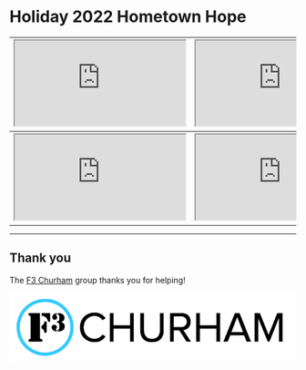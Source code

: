 # Holiday 2022 Hometown Hope

<table>
  <tr>
    <th><iframe src="https://www.gofundme.com/f/help-us-raise-money-for-christmas-house/widget/large/" class="myIframe"></iframe></th>
    <th><iframe src="https://www.gofundme.com/f/f3-chatham-is-raising-money-for-cora/widget/large/" class="myIframe"></iframe></th>
    <th><iframe src="https://www.gofundme.com/f/help-f3-nodu-raise-money/widget/large/" class="myIframe"></iframe></th>    
  </tr>
  <tr>
    <th><iframe src="https://www.gofundme.com/f/jdqapw-donate-to-help/widget/large/" class="myIframe"></iframe></th>  
    <th><iframe src="https://marinetoysfortots.salsalabs.org/2022marinetoysfortotscrowdfunding/p/teamf3churhamnorthernprovince/index.html " class="myIframe"></iframe></th>
    <th><iframe src="https://www.gofundme.com/f/f3-durham-is-raising-money-for-emily-k-center/widget/large/" class="myIframe"></iframe></th>    
  </tr>
</table>

---

## Thank you

The [F3 Churham](https://f3churham.com/) group thanks you for helping!

![f3 logo](f3_churham_logo.png)
